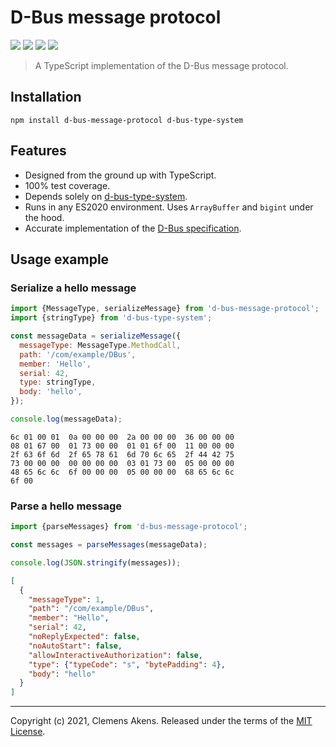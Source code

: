 # D-Bus message protocol

[![][ci-badge]][ci-link] [![][version-badge]][version-link]
[![][license-badge]][license-link] [![][types-badge]][types-link]

[ci-badge]:
  https://github.com/clebert/d-bus-message-protocol/workflows/CI/badge.svg
[ci-link]: https://github.com/clebert/d-bus-message-protocol
[version-badge]: https://badgen.net/npm/v/d-bus-message-protocol
[version-link]: https://www.npmjs.com/package/d-bus-message-protocol
[license-badge]: https://badgen.net/npm/license/d-bus-message-protocol
[license-link]:
  https://github.com/clebert/d-bus-message-protocol/blob/master/LICENSE
[types-badge]: https://badgen.net/npm/types/d-bus-message-protocol
[types-link]: https://github.com/clebert/d-bus-message-protocol

> A TypeScript implementation of the D-Bus message protocol.

## Installation

```
npm install d-bus-message-protocol d-bus-type-system
```

## Features

- Designed from the ground up with TypeScript.
- 100% test coverage.
- Depends solely on
  [d-bus-type-system](https://github.com/clebert/d-bus-type-system).
- Runs in any ES2020 environment. Uses `ArrayBuffer` and `bigint` under the
  hood.
- Accurate implementation of the
  [D-Bus specification](https://dbus.freedesktop.org/doc/dbus-specification.html#message-protocol).

## Usage example

### Serialize a hello message

```js
import {MessageType, serializeMessage} from 'd-bus-message-protocol';
import {stringType} from 'd-bus-type-system';

const messageData = serializeMessage({
  messageType: MessageType.MethodCall,
  path: '/com/example/DBus',
  member: 'Hello',
  serial: 42,
  type: stringType,
  body: 'hello',
});

console.log(messageData);
```

```
6c 01 00 01  0a 00 00 00  2a 00 00 00  36 00 00 00
08 01 67 00  01 73 00 00  01 01 6f 00  11 00 00 00
2f 63 6f 6d  2f 65 78 61  6d 70 6c 65  2f 44 42 75
73 00 00 00  00 00 00 00  03 01 73 00  05 00 00 00
48 65 6c 6c  6f 00 00 00  05 00 00 00  68 65 6c 6c
6f 00
```

### Parse a hello message

```js
import {parseMessages} from 'd-bus-message-protocol';

const messages = parseMessages(messageData);

console.log(JSON.stringify(messages));
```

```json
[
  {
    "messageType": 1,
    "path": "/com/example/DBus",
    "member": "Hello",
    "serial": 42,
    "noReplyExpected": false,
    "noAutoStart": false,
    "allowInteractiveAuthorization": false,
    "type": {"typeCode": "s", "bytePadding": 4},
    "body": "hello"
  }
]
```

---

Copyright (c) 2021, Clemens Akens. Released under the terms of the
[MIT License](https://github.com/clebert/d-bus-message-protocol/blob/master/LICENSE).
